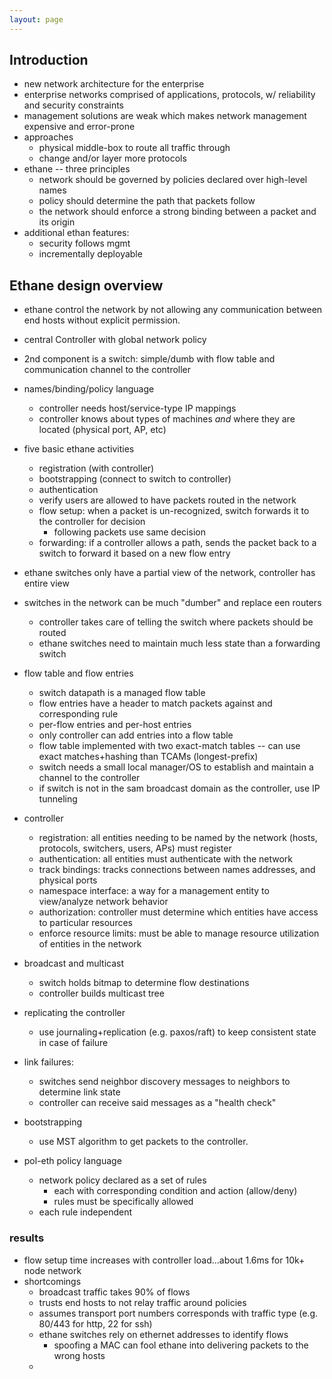 ```yaml
---
layout: page
---
```


## Introduction

-  new network architecture for the enterprise
- enterprise networks comprised of applications, protocols, w/ reliability and security constraints
- management solutions are weak which makes network management expensive and error-prone
- approaches
    - physical middle-box to route all traffic through
    - change and/or layer more protocols
- ethane -- three principles
    - network should be governed by policies declared over high-level names
    - policy should determine the path that packets follow
    - the network should enforce a strong binding between a packet and its origin
- additional ethan features:
    - security follows mgmt
    - incrementally deployable


## Ethane design overview

- ethane control the network by not allowing any communication between
  end hosts without explicit permission.
- central Controller with global network policy
- 2nd component is a switch: simple/dumb with flow table and
  communication channel to the controller
- names/binding/policy language
    - controller needs host/service-type IP mappings
    - controller knows about types of machines _and_ where they are located (physical port, AP, etc)
- five basic ethane activities
    - registration (with controller)
    - bootstrapping (connect to switch to controller)
    - authentication
    - verify users are allowed to have packets routed in the network
    -  flow setup: when a packet is un-recognized, switch forwards it to the controller for decision
        - following packets use same decision
    - forwarding: if a controller allows a path, sends the packet back
      to a switch to forward it based on a new flow entry
- ethane switches only have a partial view of the network, controller has entire view
- switches in the network can be much "dumber" and replace een routers
    - controller takes care of telling the switch where packets should be routed
    - ethane switches need to maintain much less state than a forwarding switch
- flow table and flow entries
    - switch datapath is a managed flow table
    - flow entries have a header to match packets against and corresponding rule
    - per-flow entries and per-host entries
    - only controller can add entries into a flow table
    - flow table implemented with two exact-match tables -- can use
      exact matches+hashing than TCAMs (longest-prefix)
    - switch needs a small local manager/OS to establish and maintain a channel to the controller
    - if switch is not in the sam broadcast domain as the controller, use IP tunneling

- controller
    - registration: all entities needing to be named by the network
      (hosts, protocols, switchers, users, APs) must register
    - authentication: all entities must authenticate with the network
    - track bindings: tracks connections between names addresses, and physical ports
    - namespace interface: a way for a management entity to view/analyze network behavior
    - authorization: controller must determine which entities have access to particular resources
    - enforce resource limits: must be able to manage resource
      utilization of entities in the network
- broadcast and multicast
    - switch holds bitmap to determine flow destinations
    - controller builds multicast tree
- replicating the controller
    - use journaling+replication (e.g. paxos/raft) to keep consistent state in case of failure
- link failures:
    - switches send neighbor discovery messages to neighbors to determine link state
    - controller can receive said messages as a "health check"
- bootstrapping
    - use MST algorithm to get packets to the controller.
- pol-eth policy language
    - network policy declared as a set of rules
        - each with corresponding condition and action (allow/deny)
        - rules must be specifically allowed
    - each rule independent

### results

- flow setup time increases with controller load...about 1.6ms for 10k+ node network
- shortcomings
    - broadcast traffic takes 90% of flows
    - trusts end hosts to not relay traffic around policies
    - assumes transport port numbers corresponds with traffic type (e.g. 80/443 for http, 22 for ssh)
    - ethane switches rely on ethernet addresses to identify flows
        - spoofing a MAC can fool ethane into delivering packets to the wrong hosts
    -
